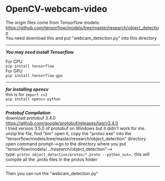 # OpenCV-webcam-video
 
The origin files come from Tensorflow models:  
https://github.com/tensorflow/models/tree/master/research/object_detection  
You need download this and put "webcam_detection.py" into this directory

---
***You may need install Tensorflow***

For CPU  
`pip install tensorflow`  
For GPU  
`pip install tensorflow-gpu`

---
***for installing opencv***  
this is for `import cv2`  
`pip install opencv-python`

---

***Protobuf Compilation***  
download protobuf 3.4.0 https://github.com/google/protobuf/releases/tag/v3.4.0  
I tried version 3.5.0 of protobuf on Windows but it didn't work for me.  
unzip the file, find "bin" open it, copy the "protoc.exe" into the "tensorflow/models/tree/master/research/object_detection" directory  
open command prompt-->go to the directory where you put "tensorflow/models/.../research/object_detection"-->  
type: `protoc object_detection/protos/*.proto --python_out=.` this will compile all the .proto files in the protos folder  

---
Then you can run the "webcam_detection.py"
